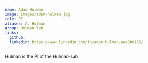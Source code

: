 ```yaml
---
name: Adam Hulman
image: images/adam-hulman.jpg
role: PI
aliases: A. Hulman
group: Hulman-lab
links:
  github: 
  linkedin: https://www.linkedin.com/in/adam-hulman-aaa8b6175/
---
```


Hulman is the PI of the Hulman-Lab
